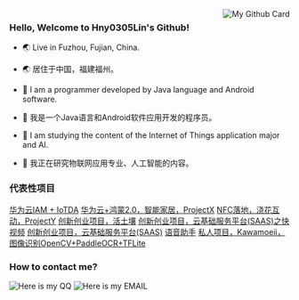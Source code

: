 <a href="https://github.com/Hny0305Lin" one-link-mark="yes" target="_blank">
<img align="right" alt="My Github Card" src="https://github-readme-stats.vercel.app/api?username=Hny0305Lin&show_icons=true&theme=vue-dark&custom_title=My%20GitHub%20Card" />
</a>

### Hello, Welcome to Hny0305Lin's Github!

- 🌏 Live in Fuzhou, Fujian, China.
- 🌏 居住于中国，福建福州。

- 🤗 I am a programmer developed by Java language and Android software.
- 🤗 我是一个Java语言和Android软件应用开发的程序员。

- 🔭 I am studying the content of the Internet of Things application major and AI.
- 🔭 我正在研究物联网应用专业、人工智能的内容。

### 代表性项目

[华为云IAM + IoTDA](https://github.com/Hny0305Lin/Huawei-IAM-Java)
[华为云+鸿蒙2.0，智能家居，ProjectX](https://github.com/Hny0305Lin/Haohanyh-HAMOS-ProjectX)
[NFC落地，浇花互动，ProjectY](https://github.com/Hny0305Lin/Haohanyh-HAMOS-ProjectY)
[创新创业项目，活土壤](https://github.com/Hny0305Lin/LIVING_SOIL_Project)
[创新创业项目，云基础服务平台(SAAS)之快视频](https://github.com/Hny0305Lin/Fast-video-haohanyh)
[创新创业项目，云基础服务平台(SAAS)](https://github.com/Hny0305Lin/Web-saas-in-haohanyh.ovh)
[语音助手](https://github.com/Vove7/VOSP)
[私人项目，Kawamoeii，图像识别OpenCV+PaddleOCR+TFLite](https://github.com/Hny0305Lin/Haohanyh_KawaMoeii_Android)

### How to contact me?

![Here is my QQ](https://img.shields.io/static/v1?label=%E8%85%BE%E8%AE%AF%20QQ&message=1553809191&color=pink&style=for-the-badge&labelColor=blue&logoColor=black&logo=Tencent%20QQ)
![Here is my EMAIL](https://img.shields.io/static/v1?label=EMAIL&message=lmj-mc@outlook.com&color=blue&style=for-the-badge&labelColor=pink)
